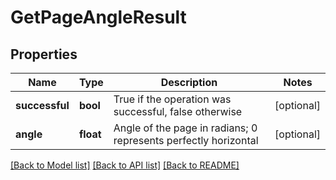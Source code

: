 # GetPageAngleResult

## Properties
Name | Type | Description | Notes
------------ | ------------- | ------------- | -------------
**successful** | **bool** | True if the operation was successful, false otherwise | [optional] 
**angle** | **float** | Angle of the page in radians; 0 represents perfectly horizontal | [optional] 

[[Back to Model list]](../README.md#documentation-for-models) [[Back to API list]](../README.md#documentation-for-api-endpoints) [[Back to README]](../README.md)


